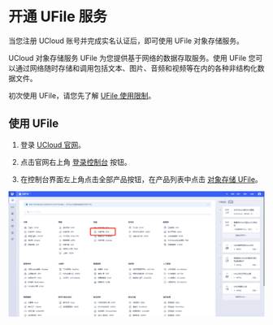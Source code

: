 

# 开通 UFile 服务

当您注册 UCloud 账号并完成实名认证后，即可使用 UFile 对象存储服务。

UCloud 对象存储服务 UFile 为您提供基于网络的数据存取服务。使用 UFile 您可以通过网络随时存储和调用包括文本、图片、音频和视频等在内的各种非结构化数据文件。

初次使用 UFile，请您先了解 [UFile 使用限制](https://docs.ucloud.cn/ufile/introduction/limit)。

## 使用 UFile

1. 登录 [UCloud 官网](https://www.ucloud.cn)。 

2. 点击官网右上角 [登录控制台](https://console.ucloud.cn) 按钮。

3. 在控制台界面左上角点击全部产品按钮，在产品列表中点击 [对象存储 UFile](https://console.ucloud.cn/ufile/ufile)。

![](/images/控制台列表.png)